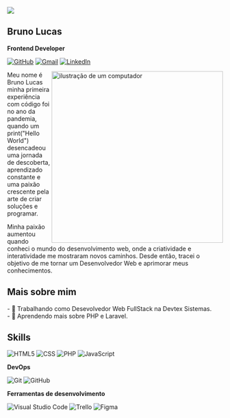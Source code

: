![](https://komarev.com/ghpvc/?username=brunodevinfocomputer&color=006bed)
## Bruno Lucas
**Frontend Developer**

<p align="left">

[![GitHub](https://img.shields.io/github/followers/brunodevinfocomputer?label=follow&style=social)](https://github.com/brunodevinfocomputer)
  <a href="https://mail.google.com/mail/?view=cm&fs=1&to=devbrunolucas@gmail.com.br" title="Gmail">
  <img src="https://img.shields.io/badge/-brunodevinfocomputer@gmail.com-7D3081?style=flat-square&labelColor=7D3081&logo=gmail&logoColor=white&link=https://mail.google.com/mail/?view=cm&fs=1&to=devbrunolucas@gmail.com.br" alt="Gmail"/></a>
  <a href="https://www.linkedin.com/in/bruno-lucas-b64910254/" title="LinkedIn">
  <img src="https://img.shields.io/badge/-devbrunolucas-7D3081?style=flat-square&logo=Linkedin&logoColor=white&link=https://www.linkedin.com/in/bruno-lucas-b64910254/" alt="LinkedIn"/></a>
  
</p>


<img src="https://raw.githubusercontent.com/MicaelliMedeiros/micaellimedeiros/master/image/computer-illustration.png" alt="ilustração de um computador" min-width="400px" max-width="400px" width="400px" align="right">

<p align="left"> 
Meu nome é Bruno Lucas minha primeira experiência com código foi no ano da pandemia, quando um print("Hello World") desencadeou uma jornada de descoberta, aprendizado constante e uma paixão crescente pela arte de criar soluções e programar.

Minha paixão aumentou quando conheci o mundo do desenvolvimento web, onde a criatividade e interatividade me mostraram novos caminhos. Desde então, tracei o objetivo de me tornar um Desenvolvedor Web e aprimorar meus conhecimentos.

</p>


## Mais sobre mim
<p align="left">  
  - 💼 Trabalhando como Desevolvedor Web FullStack na Devtex Sistemas. <br>
  - 🌱 Aprendendo mais sobre PHP e Laravel.
</p>

## Skills
<p align="left">

  ![HTML5](https://img.shields.io/badge/-HTML5-333333?style=flat&logo=HTML5&logoColor=48E525)
  ![CSS](https://img.shields.io/badge/-CSS3-333333?style=flat&logo=CSS3&logoColor=48E525)
  ![PHP](https://img.shields.io/badge/-PHP-333333?style=flat&logo=php&logoColor=48E525)
  ![JavaScript](https://img.shields.io/badge/-JavaScript-333333?style=flat&logo=javascript&logoColor=48E525)

</p>

**DevOps**

![Git](https://img.shields.io/badge/-Git-333333?style=flat&logo=git&logoColor=7D3081)
![GitHub](https://img.shields.io/badge/-GitHub-333333?style=flat&logo=github&logoColor=7D3081)


**Ferramentas de desenvolvimento**

![Visual Studio Code](https://img.shields.io/badge/-Visual%20Studio%20Code-333333?style=flat&logo=visual-studio-code&logoColor=48E525)
![Trello](https://img.shields.io/badge/-Trello-333333?style=flat&logo=trello&logoColor=48E525)
![Figma](https://img.shields.io/badge/-Figma-333333?style=flat&logo=figma&logoColor=48E525)

<br/>



